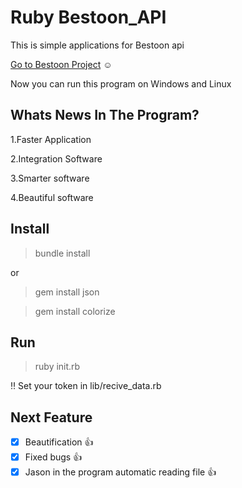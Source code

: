 <h1>Ruby Bestoon_API</h1>

This is simple applications for Bestoon api

[Go to Bestoon Project](https://github.com/jadijadi/bestoon)  :relaxed:

Now you can run this program on Windows and Linux

<h2>Whats News In The Program?</h2>

1.Faster Application

2.Integration Software

3.Smarter software

4.Beautiful software

<h2>Install</h2>

> bundle install

or

> gem install json

>gem install colorize

<h2>Run</h2>

>ruby init.rb

 :bangbang: Set your token in lib/recive_data.rb

<h2>Next Feature</h2>

- [x] Beautification  :thumbsup:
- [x] Fixed bugs  :thumbsup:
- [x] Jason in the program automatic reading file  :thumbsup:

